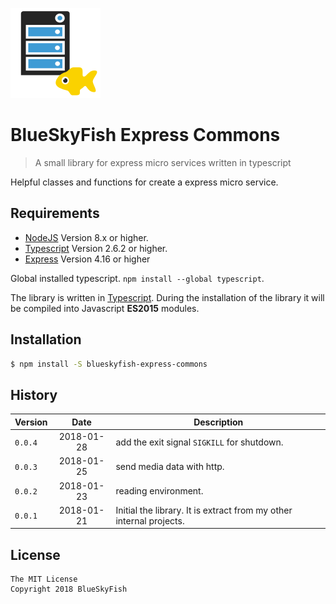 
![BlueSkyFish Express Commons](logo.png)

# BlueSkyFish Express Commons

> A small library for express micro services written in typescript

Helpful classes and functions for create a express micro service.


## Requirements

* [NodeJS][nodejs] Version 8.x or higher.
* [Typescript][typescript] Version 2.6.2 or higher.
* [Express][express] Version 4.16 or higher

Global installed typescript. `npm install --global typescript`.

The library is written in [Typescript][typescript]. During the installation of the library it will be compiled into Javascript **ES2015** modules.


## Installation


```bash
$ npm install -S blueskyfish-express-commons
```


## History

| Version    | Date       | Description
|------------|:----------:|--------------------------------------------
| `0.0.4`    | 2018-01-28 | add the exit signal `SIGKILL` for shutdown.
| `0.0.3`    | 2018-01-25 | send media data with http.
| `0.0.2`    | 2018-01-23 | reading environment.
| `0.0.1`    | 2018-01-21 | Initial the library. It is extract from my other internal projects.


## License

```text
The MIT License
Copyright 2018 BlueSkyFish
```

[nodejs]: https://nodejs.org/en/
[typescript]: https://www.typescriptlang.org/
[express]: https://expressjs.com/
